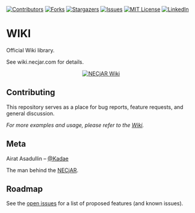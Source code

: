 <!-- PROJECT SHIELDS -->
<!--
*** I'm using markdown "reference style" links for readability.
*** Reference links are enclosed in brackets [ ] instead of parentheses ( ).
*** See the bottom of this document for the declaration of the reference variables
*** for contributors-url, forks-url, etc. This is an optional, concise syntax you may use.
*** https://www.markdownguide.org/basic-syntax/#reference-style-links
-->
[![Contributors][contributors-shield]][contributors-url]
[![Forks][forks-shield]][forks-url]
[![Stargazers][stars-shield]][stars-url]
[![Issues][issues-shield]][issues-url]
[![MIT License][license-shield]][license-url]
[![LinkedIn][linkedin-shield]][linkedin-url]

# WIKI
Official Wiki library.

See wiki.necjar.com for details.

<p align="center">
  <a href="https://wiki.necjar.com">
    <img src="https://necjar.com/j/materials/icons/icon-wiki.jpg" alt="NECjAR Wiki" width="auto" height="auto" />
  </a>
</p>

## Contributing

This repository serves as a place for bug reports, feature requests, and general discussion.

_For more examples and usage, please refer to the [Wiki](https://wiki.necjar.com)._

## Meta

Airat Asadullin – [@Kadae](https://twitter.com/Kadae)

The man behind the [NECjAR](https://necjar.com).

<!-- ROADMAP -->
## Roadmap

See the [open issues](https://github.com/NECjAR/WIKI/issues) for a list of proposed features (and known issues).

<!-- MARKDOWN LINKS & IMAGES -->
<!-- https://www.markdownguide.org/basic-syntax/#reference-style-links -->
[contributors-shield]: https://img.shields.io/github/contributors/NECjAR/WIKI.svg?style=for-the-badge
[contributors-url]: https://github.com/NECjAR/WIKI/graphs/contributors
[forks-shield]: https://img.shields.io/github/forks/NECjAR/WIKI.svg?style=for-the-badge
[forks-url]: https://github.com/NECjAR/WIKI/network/members
[stars-shield]: https://img.shields.io/github/stars/NECjAR/WIKI.svg?style=for-the-badge
[stars-url]: https://github.com/NECjAR/WIKI/stargazers
[issues-shield]: https://img.shields.io/github/issues/NECjAR/WIKI.svg?style=for-the-badge
[issues-url]: https://github.com/NECjAR/WIKI/issues
[license-shield]: https://img.shields.io/github/license/NECjAR/WIKI.svg?style=for-the-badge
[license-url]: https://github.com/NECjAR/WIKI/blob/master/LICENSE.txt
[linkedin-shield]: https://img.shields.io/badge/-LinkedIn-black.svg?style=for-the-badge&logo=linkedin&colorB=555
[linkedin-url]: https://linkedin.com/in/Kadae
[necjar]: https://necjar.com/wiki
[wiki]: https://wiki.necjar.com
